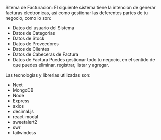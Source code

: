 Sitema de Facturacion:
El siguiente sistema tiene la intencion de generar facturas electronicas, asi como gestionar las deferentes partes de tu negocio, como lo son:
- Datos del usuario del Sistema
- Datos de Categorias
- Datos de Stock
- Datos de Proveedores
- Datos de Clientes
- Datos de Cabeceras de Factura
- Datos de Factura
Puedes gestionar todo tu negocio, en el sentido de que puedes eliminar, registrar, listar y agregar.

Las tecnologias y librerias utilizadas son:
- Next
- MongoDB
- Node
- Express
- axios
- decimal.js
- react-modal
- sweetalert2
- swr
- tailwindcss
